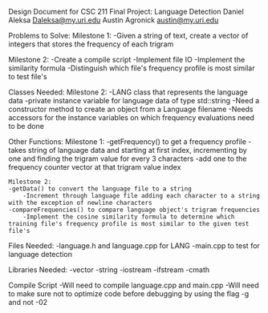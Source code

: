 Design Document for CSC 211 Final Project: Language Detection
Daniel Aleksa
Daleksa@my.uri.edu
Austin Agronick
austin@my.uri.edu


Problems to Solve:
  Milestone 1:
    -Given a string of text, create a vector of integers that stores the frequency of each trigram

  Milestone 2:
    -Create a compile script
    -Implement file IO
    -Implement the similarity formula
    -Distinguish which file's frequency profile is most similar to test file's

Classes Needed:
  Milestone 2:
    -LANG class that represents the language data
        -private instance variable for language data of type std::string
        -Need a constructor method to create an object from a Language filename
        -Needs accessors for the instance variables on which frequency evaluations need to be done

Other Functions:
    Milestone 1:
    -getFrequency() to get a frequency profile
        -takes string of language data and starting at first index, incrementing by one and finding the trigram value for every 3 characters
        -add one to the frequency counter vector at that trigram value index


    Milestone 2:
    -getData() to convert the language file to a string
        -Increment through language file adding each character to a string with the exception of newline characters
    -compareFrequencies() to compare language object's trigram frequencies
        -Implement the cosine similarity formula to determine which training file's frequency profile is most similar to the given test file's

Files Needed:
    -language.h and language.cpp for LANG
    -main.cpp to test for language detection

Libraries Needed:
    -vector
    -string
    -iostream
    -ifstream
    -cmath

Compile Script
    -Will need to compile language.cpp and main.cpp
    -Will need to make sure not to optimize code before debugging by using the flag -g and not -02
